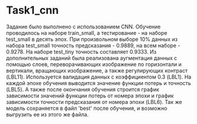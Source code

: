 # Task1_cnn
Задание было выполнено с использованием CNN. Обучение проводилось на наборе train_small, а тестирование - на наборе test_small в десять эпох. При произвольном выборе 10% данных из набора test_small точность предсказания - 0.9889, на всем наборе - 0.9278. На наборе test_tiny точность составляет 0.9333.
Из дополнительных заданий была реализована аугментация данных с помощью слоев, переворачивающих изображение по горизонтали и вертикали, вращающих изображение, а также регулирующих контраст (LBL11). Используется валидация данных с коэффициентом 0.3 (LBL1). На каждой эпохе обучения выводится значение функции потерь и точность (LBL5). А также после окончания обучения строится график зависимости значений функции потерь от номера эпохи и график зависимости точности предсказания от номера эпохи (LBL6). Так же модель сохраняется в файл 'best' после обучения, и возможно выгрузить ее из этого же файла.
